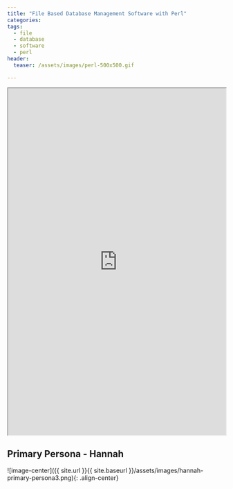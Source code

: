 ```yaml
---
title: "File Based Database Management Software with Perl"
categories:
tags:
  - file
  - database
  - software
  - perl
header:
  teaser: /assets/images/perl-500x500.gif

---
```


<iframe src="https://drive.google.com/file/d/1KiywlZD2Q2yAR_LvXZ_W1V7tCNewOb7j/view" width="100%" height="800em"></iframe>




## Primary Persona - Hannah
![image-center]({{ site.url }}{{ site.baseurl }}/assets/images/hannah-primary-persona3.png){: .align-center}
